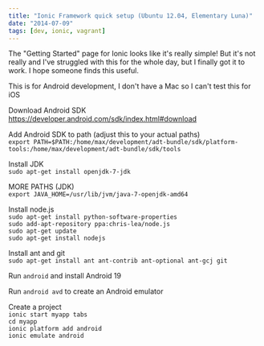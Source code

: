 ```yaml
---
title: "Ionic Framework quick setup (Ubuntu 12.04, Elementary Luna)"
date: "2014-07-09"
tags: [dev, ionic, vagrant]
---
```


The "Getting Started" page for Ionic looks like it's really simple! But it's not really and I've struggled with this for the whole day, but I finally got it to work. I hope someone finds this useful.

This is for Android development, I don't have a Mac so I can't test this for iOS

Download Android SDK  
https://developer.android.com/sdk/index.html#download

Add Android SDK to path (adjust this to your actual paths)  
`export PATH=$PATH:/home/max/development/adt-bundle/sdk/platform-tools:/home/max/development/adt-bundle/sdk/tools`

Install JDK  
`sudo apt-get install openjdk-7-jdk`

MORE PATHS (JDK)  
`export JAVA_HOME=/usr/lib/jvm/java-7-openjdk-amd64`

Install node.js  
`sudo apt-get install python-software-properties`  
`sudo add-apt-repository ppa:chris-lea/node.js`  
`sudo apt-get update`  
`sudo apt-get install nodejs`

Install ant and git  
`sudo apt-get install ant ant-contrib ant-optional ant-gcj git`

Run `android` and install Android 19

Run `android avd` to create an Android emulator

Create a project  
`ionic start myapp tabs`  
`cd myapp`  
`ionic platform add android`  
`ionic emulate android`
